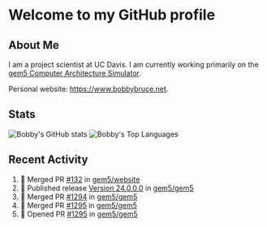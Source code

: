 # Welcome to my GitHub profile

## About Me

I am a project scientist at UC Davis. I am currently working primarily on the [gem5 Computer Architecture Simulator](https://github.com/gem5).

Personal website: <https://www.bobbybruce.net>.

## Stats

![Bobby's GitHub stats](https://github-readme-stats.vercel.app/api?username=bobbyrbruce&show_icons=true&theme=responsive&include_all_commits=true&count_private=true&show=reviews&disable_animations=true)
![Bobby's Top Languages ](https://github-readme-stats.vercel.app/api/top-langs/?username=bobbyrbruce&layout=compact&theme=responsive&count_private=true&langs_count=10&disable_animations=true)

## Recent Activity

<!--START_SECTION:activity-->
1. 🎉 Merged PR [#132](https://github.com/gem5/website/pull/132) in [gem5/website](https://github.com/gem5/website)
2. 🚀 Published release [Version 24.0.0.0](https://github.com/gem5/gem5/releases/tag/v24.0.0.0) in [gem5/gem5](https://github.com/gem5/gem5)
3. 🎉 Merged PR [#1294](https://github.com/gem5/gem5/pull/1294) in [gem5/gem5](https://github.com/gem5/gem5)
4. 🎉 Merged PR [#1295](https://github.com/gem5/gem5/pull/1295) in [gem5/gem5](https://github.com/gem5/gem5)
5. 💪 Opened PR [#1295](https://github.com/gem5/gem5/pull/1295) in [gem5/gem5](https://github.com/gem5/gem5)
<!--END_SECTION:activity-->
